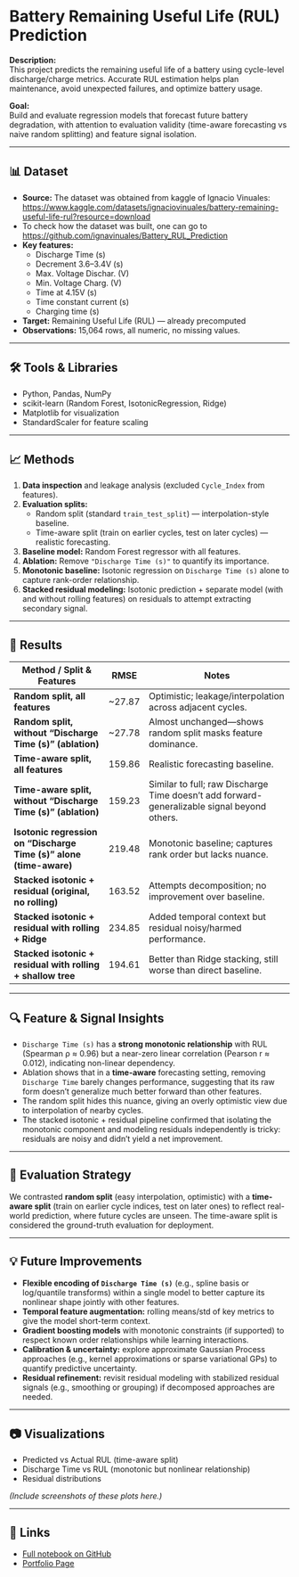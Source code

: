# Battery Remaining Useful Life (RUL) Prediction

**Description:**  
This project predicts the remaining useful life of a battery using cycle-level discharge/charge metrics. Accurate RUL estimation helps plan maintenance, avoid unexpected failures, and optimize battery usage.

**Goal:**  
Build and evaluate regression models that forecast future battery degradation, with attention to evaluation validity (time-aware forecasting vs naive random splitting) and feature signal isolation.

---

## 📊 Dataset
- **Source:** The dataset was obtained from kaggle of Ignacio Vinuales: https://www.kaggle.com/datasets/ignaciovinuales/battery-remaining-useful-life-rul?resource=download
- To check how the dataset was built, one can go to  https://github.com/ignavinuales/Battery_RUL_Prediction 
- **Key features:**
  - Discharge Time (s)
  - Decrement 3.6–3.4V (s)
  - Max. Voltage Dischar. (V)
  - Min. Voltage Charg. (V)
  - Time at 4.15V (s)
  - Time constant current (s)
  - Charging time (s)
- **Target:** Remaining Useful Life (RUL) — already precomputed
- **Observations:** 15,064 rows, all numeric, no missing values.

---

## 🛠 Tools & Libraries
- Python, Pandas, NumPy  
- scikit-learn (Random Forest, IsotonicRegression, Ridge)  
- Matplotlib for visualization  
- StandardScaler for feature scaling

---

## 📈 Methods
1. **Data inspection** and leakage analysis (excluded `Cycle_Index` from features).  
2. **Evaluation splits:**
   - Random split (standard `train_test_split`) — interpolation-style baseline.  
   - Time-aware split (train on earlier cycles, test on later cycles) — realistic forecasting.  
3. **Baseline model:** Random Forest regressor with all features.  
4. **Ablation:** Remove `"Discharge Time (s)"` to quantify its importance.  
5. **Monotonic baseline:** Isotonic regression on `Discharge Time (s)` alone to capture rank-order relationship.  
6. **Stacked residual modeling:** Isotonic prediction + separate model (with and without rolling features) on residuals to attempt extracting secondary signal.

---

## 🚀 Results

| Method / Split & Features                                         | RMSE      | Notes |
|------------------------------------------------------------------|-----------|-------|
| **Random split, all features**                                   | ~27.87    | Optimistic; leakage/interpolation across adjacent cycles. |
| **Random split, without “Discharge Time (s)” (ablation)**        | ~27.78    | Almost unchanged—shows random split masks feature dominance. |
| **Time-aware split, all features**                               | 159.86    | Realistic forecasting baseline. |
| **Time-aware split, without “Discharge Time (s)” (ablation)**    | 159.23   | Similar to full; raw Discharge Time doesn’t add forward-generalizable signal beyond others. |
| **Isotonic regression on “Discharge Time (s)” alone (time-aware)** | 219.48   | Monotonic baseline; captures rank order but lacks nuance. |
| **Stacked isotonic + residual (original, no rolling)**           | 163.52   | Attempts decomposition; no improvement over baseline. |
| **Stacked isotonic + residual with rolling + Ridge**             | 234.85   | Added temporal context but residual noisy/harmed performance. |
| **Stacked isotonic + residual with rolling + shallow tree**      | 194.61   | Better than Ridge stacking, still worse than direct baseline. |

---

## 🔍 Feature & Signal Insights
- `Discharge Time (s)` has a **strong monotonic relationship** with RUL (Spearman ρ ≈ 0.96) but a near-zero linear correlation (Pearson r ≈ 0.012), indicating non-linear dependency.  
- Ablation shows that in a **time-aware** forecasting setting, removing `Discharge Time` barely changes performance, suggesting that its raw form doesn’t generalize much better forward than other features.  
- The random split hides this nuance, giving an overly optimistic view due to interpolation of nearby cycles.  
- The stacked isotonic + residual pipeline confirmed that isolating the monotonic component and modeling residuals independently is tricky: residuals are noisy and didn’t yield a net improvement.

---

## 🧪 Evaluation Strategy
We contrasted **random split** (easy interpolation, optimistic) with a **time-aware split** (train on earlier cycle indices, test on later ones) to reflect real-world prediction, where future cycles are unseen. The time-aware split is considered the ground-truth evaluation for deployment.

---

## 💡 Future Improvements
- **Flexible encoding of `Discharge Time (s)`** (e.g., spline basis or log/quantile transforms) within a single model to better capture its nonlinear shape jointly with other features.  
- **Temporal feature augmentation:** rolling means/std of key metrics to give the model short-term context.  
- **Gradient boosting models** with monotonic constraints (if supported) to respect known order relationships while learning interactions.  
- **Calibration & uncertainty:** explore approximate Gaussian Process approaches (e.g., kernel approximations or sparse variational GPs) to quantify predictive uncertainty.  
- **Residual refinement:** revisit residual modeling with stabilized residual signals (e.g., smoothing or grouping) if decomposed approaches are needed.

---

## 📷 Visualizations
- Predicted vs Actual RUL (time-aware split)  
- Discharge Time vs RUL (monotonic but nonlinear relationship)  
- Residual distributions  

*(Include screenshots of these plots here.)*

---

## 🔗 Links
- [Full notebook on GitHub](#)  
- [Portfolio Page](#)  

